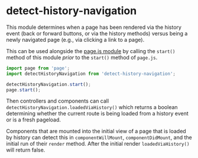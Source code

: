 # detect-history-navigation

This module determines when a page has been rendered via the history event (back or forward buttons, or via the history methods) versus being a newly navigated page (e.g., via clicking a link to a page).

This can be used alongside the [page.js module](https://www.npmjs.com/package/page) by calling the `start()` method of this module _prior_ to the `start()` method of `page.js`.

```js
import page from 'page';
import detectHistoryNavigation from 'detect-history-navigation';

detectHistoryNavigation.start();
page.start();
```

Then controllers and components can call `detectHistoryNavigation.loadedViaHistory()` which returns a boolean determining whether the current route is being loaded from a history event or is a fresh pageload.

Components that are mounted into the initial view of a page that is loaded by history can detect this in `componentWillMount`, `componentDidMount`, and the initial run of their `render` method. After the initial render `loadedViaHistory()` will return false.
